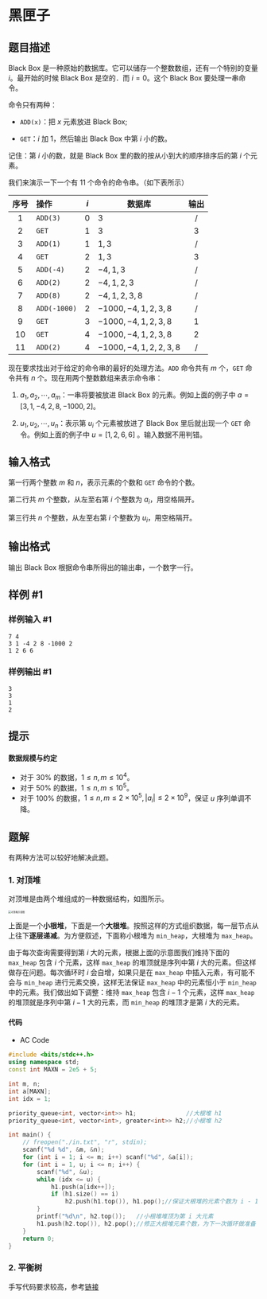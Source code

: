 # 黑匣子

## 题目描述

Black Box 是一种原始的数据库。它可以储存一个整数数组，还有一个特别的变量 $i$。最开始的时候 Black Box 是空的．而 $i=0$。这个 Black Box 要处理一串命令。

命令只有两种：

- `ADD(x)`：把 $x$ 元素放进 Black Box;

- `GET`：$i$ 加 $1$，然后输出 Black Box 中第 $i$ 小的数。

记住：第 $i$ 小的数，就是 Black Box 里的数的按从小到大的顺序排序后的第 $i$ 个元素。

我们来演示一下一个有 11 个命令的命令串。（如下表所示）

| 序号 | 操作         | $i$ | 数据库               | 输出 |
| :--: | :----------- | :-: | -------------------- | :--: |
|  1   | `ADD(3)`     | $0$ | $3$                  |  /   |
|  2   | `GET`        | $1$ | $3$                  | $3$  |
|  3   | `ADD(1)`     | $1$ | $1,3$                |  /   |
|  4   | `GET`        | $2$ | $1,3$                | $3$  |
|  5   | `ADD(-4)`    | $2$ | $-4,1,3$             |  /   |
|  6   | `ADD(2)`     | $2$ | $-4,1,2,3$           |  /   |
|  7   | `ADD(8)`     | $2$ | $-4,1,2,3,8$         |  /   |
|  8   | `ADD(-1000)` | $2$ | $-1000,-4,1,2,3,8$   |  /   |
|  9   | `GET`        | $3$ | $-1000,-4,1,2,3,8$   | $1$  |
|  10  | `GET`        | $4$ | $-1000,-4,1,2,3,8$   | $2$  |
|  11  | `ADD(2)`     | $4$ | $-1000,-4,1,2,2,3,8$ |  /   |

现在要求找出对于给定的命令串的最好的处理方法。`ADD` 命令共有 $m$ 个，`GET` 命令共有 $n$ 个。现在用两个整数数组来表示命令串：

1. $a_1,a_2,\cdots,a_m$：一串将要被放进 Black Box 的元素。例如上面的例子中 $a=[3,1,-4,2,8,-1000,2]$。

2. $u_1,u_2,\cdots,u_n$：表示第 $u_i$ 个元素被放进了 Black Box 里后就出现一个 `GET` 命令。例如上面的例子中 $u=[1,2,6,6]$ 。输入数据不用判错。

## 输入格式

第一行两个整数 $m$ 和 $n$，表示元素的个数和 `GET` 命令的个数。

第二行共 $m$ 个整数，从左至右第 $i$ 个整数为 $a_i$，用空格隔开。

第三行共 $n$ 个整数，从左至右第 $i$ 个整数为 $u_i$，用空格隔开。

## 输出格式

输出 Black Box 根据命令串所得出的输出串，一个数字一行。

## 样例 #1

### 样例输入 #1

```
7 4
3 1 -4 2 8 -1000 2
1 2 6 6
```

### 样例输出 #1

```
3
3
1
2
```

## 提示

#### 数据规模与约定

- 对于 $30\%$ 的数据，$1 \leq n,m \leq 10^{4}$。
- 对于 $50\%$ 的数据，$1 \leq n,m \leq 10^{5}$。
- 对于 $100\%$ 的数据，$1 \leq n,m \leq 2 \times 10^{5},|a_i| \leq 2 \times 10^{9}$，保证 $u$ 序列单调不降。

## 题解

有两种方法可以较好地解决此题。

### 1. 对顶堆

对顶堆是由两个堆组成的一种数据结构，如图所示。

<img src="../PIC/SOLUTION/%E5%AF%B9%E9%A1%B6%E5%A0%86%E7%A4%BA%E6%84%8F%E5%9B%BE.png" alt="对顶堆示意图" style="zoom:33%;" />

上面是一个**小根堆**，下面是一个**大根堆**。按照这样的方式组织数据，每一层节点从上往下**逐层递减**。为方便叙述，下面称小根堆为 `min_heap`，大根堆为 `max_heap`。

由于每次查询需要得到第 $i$ 大的元素，根据上面的示意图我们维持下面的 `max_heap` 包含 $i$ 个元素，这样 `max_heap` 的堆顶就是序列中第 $i$ 大的元素。但这样做存在问题。每次循环时 $i$ 会自增，如果只是在 `max_heap` 中插入元素，有可能不会与 `min_heap` 进行元素交换，这样无法保证 `max_heap` 中的元素恒小于 `min_heap` 中的元素。我们做出如下调整：维持 `max_heap` 包含 $i - 1$ 个元素，这样 `max_heap` 的堆顶就是序列中第 $i - 1$ 大的元素，而 `min_heap` 的堆顶才是第 $i$ 大的元素。

#### 代码

- AC Code

```c++
#include <bits/stdc++.h>
using namespace std;
const int MAXN = 2e5 + 5;

int m, n;
int a[MAXN];
int idx = 1;

priority_queue<int, vector<int>> h1;              //大根堆 h1
priority_queue<int, vector<int>, greater<int>> h2;//小根堆 h2

int main() {
    // freopen("./in.txt", "r", stdin);
    scanf("%d %d", &m, &n);
    for (int i = 1; i <= m; i++) scanf("%d", &a[i]);
    for (int i = 1, u; i <= n; i++) {
        scanf("%d", &u);
        while (idx <= u) {
            h1.push(a[idx++]);
            if (h1.size() == i)
                h2.push(h1.top()), h1.pop();//保证大根堆的元素个数为 i - 1
        }
        printf("%d\n", h2.top());   //小根堆堆顶为第 i 大元素
        h1.push(h2.top()), h2.pop();//修正大根堆元素个数，为下一次循环做准备
    }
    return 0;
}
```

### 2. 平衡树

手写代码要求较高，参考[链接](https://www.luogu.com.cn/problem/solution/P1801)
